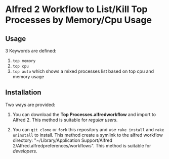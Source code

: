 # Alfred 2 Workflow to List/Kill Top Processes by Memory/Cpu Usage

## Usage

3 Keywords are defined:

1. `top memory`
2. `top cpu`
3. `top auto` which shows a mixed processes list based on top cpu and memory usage

## Installation

Two ways are provided:

1. You can download the **Top Processes.alfredworkflow** and import to Alfred 2. This method is suitable for *regular users*.

2. You can `git clone` or `fork` this repository and use `rake install` and `rake uninstall` to install.
This method create a symlink to the alfred workflow directory: "~/Library/Application Support/Alfred 2/Alfred.alfredpreferences/workflows". This method is suitable for *developers*.
